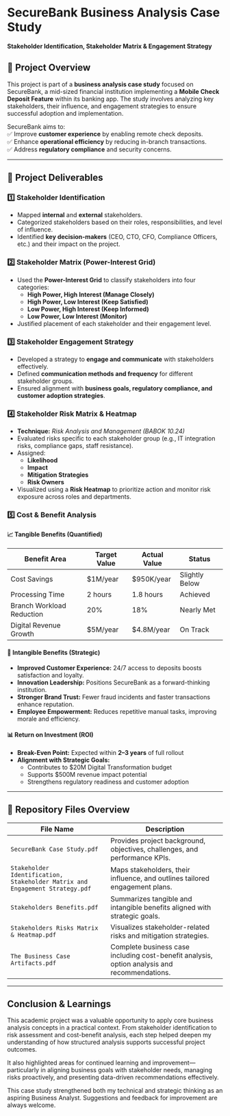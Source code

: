 # **SecureBank Business Analysis Case Study**  
**Stakeholder Identification, Stakeholder Matrix & Engagement Strategy**  

## **📌 Project Overview**  
This project is part of a **business analysis case study** focused on SecureBank, a mid-sized financial institution implementing a **Mobile Check Deposit Feature** within its banking app. The study involves analyzing key stakeholders, their influence, and engagement strategies to ensure successful adoption and implementation.  

SecureBank aims to:  
✅ Improve **customer experience** by enabling remote check deposits.  
✅ Enhance **operational efficiency** by reducing in-branch transactions.  
✅ Address **regulatory compliance** and security concerns.  

---

## **📂 Project Deliverables**  

### **1️⃣ Stakeholder Identification**  
- Mapped **internal** and **external** stakeholders.  
- Categorized stakeholders based on their roles, responsibilities, and level of influence.  
- Identified **key decision-makers** (CEO, CTO, CFO, Compliance Officers, etc.) and their impact on the project.  


### **2️⃣ Stakeholder Matrix (Power-Interest Grid)**  
- Used the **Power-Interest Grid** to classify stakeholders into four categories:  
  - **High Power, High Interest (Manage Closely)**  
  - **High Power, Low Interest (Keep Satisfied)**  
  - **Low Power, High Interest (Keep Informed)**  
  - **Low Power, Low Interest (Monitor)**  
- Justified placement of each stakeholder and their engagement level.  

### **3️⃣ Stakeholder Engagement Strategy**  
- Developed a strategy to **engage and communicate** with stakeholders effectively.  
- Defined **communication methods and frequency** for different stakeholder groups.  
- Ensured alignment with **business goals, regulatory compliance, and customer adoption strategies**.  

### **4️⃣ Stakeholder Risk Matrix & Heatmap**
- **Technique:** *Risk Analysis and Management (BABOK 10.24)*
- Evaluated risks specific to each stakeholder group (e.g., IT integration risks, compliance gaps, staff resistance).
- Assigned:
  - **Likelihood**
  - **Impact**
  - **Mitigation Strategies**
  - **Risk Owners**
- Visualized using a **Risk Heatmap** to prioritize action and monitor risk exposure across roles and departments.

### **5️⃣ Cost & Benefit Analysis**

#### 📈 Tangible Benefits (Quantified)

| Benefit Area             | Target Value | Actual Value | Status            |
|--------------------------|--------------|--------------|-------------------|
| Cost Savings             | $1M/year     | $950K/year   | Slightly Below    |
| Processing Time          | 2 hours      | 1.8 hours    | Achieved          |
| Branch Workload Reduction| 20%          | 18%          | Nearly Met        |
| Digital Revenue Growth   | $5M/year     | $4.8M/year   | On Track          |

#### 🌟 Intangible Benefits (Strategic)

- **Improved Customer Experience:** 24/7 access to deposits boosts satisfaction and loyalty.
- **Innovation Leadership:** Positions SecureBank as a forward-thinking institution.
- **Stronger Brand Trust:** Fewer fraud incidents and faster transactions enhance reputation.
- **Employee Empowerment:** Reduces repetitive manual tasks, improving morale and efficiency.

#### 📊 Return on Investment (ROI)

- **Break-Even Point:** Expected within **2–3 years** of full rollout
- **Alignment with Strategic Goals:**
  - Contributes to $20M Digital Transformation budget
  - Supports $500M revenue impact potential
  - Strengthens regulatory readiness and customer adoption

---

## **📂 Repository Files Overview**  
| File Name             | Description            |
|--------------------------|-------------------|
| `SecureBank Case Study.pdf`|  Provides project background, objectives, challenges, and performance KPIs.   |
| `Stakeholder Identification, Stakeholder Matrix and Engagement Strategy.pdf`| Maps stakeholders, their influence, and outlines tailored engagement plans.         |
| `Stakeholders Benefits.pdf`| Summarizes tangible and intangible benefits aligned with strategic goals.   |
| `Stakeholders Risks Matrix & Heatmap.pdf`| Visualizes stakeholder-related risks and mitigation strategies.       |
| `The Business Case Artifacts.pdf`   | Complete business case including cost-benefit analysis, option analysis and recommendations. |

---


## **Conclusion & Learnings**

This academic project was a valuable opportunity to apply core business analysis concepts in a practical context. From stakeholder identification to risk assessment and cost-benefit analysis, each step helped deepen my understanding of how structured analysis supports successful project outcomes.

It also highlighted areas for continued learning and improvement—particularly in aligning business goals with stakeholder needs, managing risks proactively, and presenting data-driven recommendations effectively.

This case study strengthened both my technical and strategic thinking as an aspiring Business Analyst. Suggestions and feedback for improvement are always welcome.


